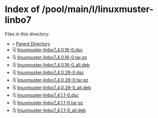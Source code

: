 
# Index of /pool/main/l/linuxmuster-linbo7
Files in this directory:
- ⤴ [Parent Directory](../)
- 🗒 [linuxmuster-linbo7_4.0.16-0.dsc](linuxmuster-linbo7_4.0.16-0.dsc)
- 🗒 [linuxmuster-linbo7_4.0.16-0.tar.gz](linuxmuster-linbo7_4.0.16-0.tar.gz)
- 🗒 [linuxmuster-linbo7_4.0.16-0_all.deb](linuxmuster-linbo7_4.0.16-0_all.deb)
- 🗒 [linuxmuster-linbo7_4.0.28-0.dsc](linuxmuster-linbo7_4.0.28-0.dsc)
- 🗒 [linuxmuster-linbo7_4.0.28-0.tar.gz](linuxmuster-linbo7_4.0.28-0.tar.gz)
- 🗒 [linuxmuster-linbo7_4.0.28-0_all.deb](linuxmuster-linbo7_4.0.28-0_all.deb)
- 🗒 [linuxmuster-linbo7_4.1.1-0.dsc](linuxmuster-linbo7_4.1.1-0.dsc)
- 🗒 [linuxmuster-linbo7_4.1.1-0.tar.gz](linuxmuster-linbo7_4.1.1-0.tar.gz)
- 🗒 [linuxmuster-linbo7_4.1.1-0_all.deb](linuxmuster-linbo7_4.1.1-0_all.deb)
